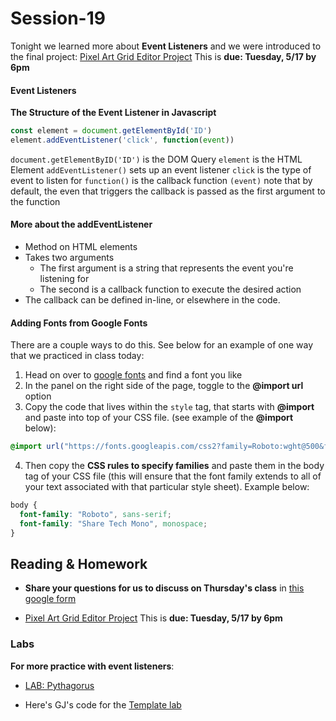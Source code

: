 # Session-19

Tonight we learned more about **Event Listeners** and we were introduced to the final project: [Pixel Art Grid Editor Project](https://classroom.github.com/assignment-invitations/4ecfcd12b0b45dceb081b0d51ead9f69) This is **due: Tuesday, 5/17 by 6pm**

#### Event Listeners

**The Structure of the Event Listener in Javascript**

```js
const element = document.getElementById('ID')
element.addEventListener('click', function(event))
```

`document.getElementByID('ID')` is the DOM Query
`element` is the HTML Element
`addEventListener()` sets up an event listener
`click` is the type of event to listen for
`function()` is the callback function
`(event)` note that by default, the even that triggers the callback is passed as the first argument to the function

#### More about the addEventListener

- Method on HTML elements
- Takes two arguments
  - The first argument is a string that represents the event you're listening for
  - The second is a callback function to execute the desired action
- The callback can be defined in-line, or elsewhere in the code.

#### Adding Fonts from Google Fonts

There are a couple ways to do this. See below for an example of one way that we practiced in class today:

1. Head on over to [google fonts](https://fonts.google.com/) and find a font you like
2. In the panel on the right side of the page, toggle to the **@import url** option
3. Copy the code that lives within the `style` tag, that starts with **@import** and paste into top of your CSS file. (see example of the **@import** below):

```css
@import url("https://fonts.googleapis.com/css2?family=Roboto:wght@500&family=Share+Tech+Mono&display=swap");
```

4. Then copy the **CSS rules to specify families** and paste them in the body tag of your CSS file (this will ensure that the font family extends to all of your text associated with that particular style sheet). Example below:

```css
body {
  font-family: "Roboto", sans-serif;
  font-family: "Share Tech Mono", monospace;
}
```

## Reading & Homework

- **Share your questions for us to discuss on Thursday's class** in [this google form](https://docs.google.com/forms/d/e/1FAIpQLScJHv-nSaUk-gIoXXZQWRlUfHsCj6tGHinvLDS2e4Bq1pCbMg/viewform)

- [Pixel Art Grid Editor Project](https://classroom.github.com/assignment-invitations/4ecfcd12b0b45dceb081b0d51ead9f69) This is **due: Tuesday, 5/17 by 6pm**

### Labs 

**For more practice with event listeners**:
- [LAB: Pythagorus](https://replit.com/@Upright-JSI-Mar-2022/Pythag-1#.lesson/instructions.md)

- Here's GJ's code for the [Template lab](https://github.com/gjcritchlow21/newTemplate)
